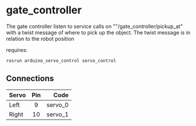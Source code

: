 # gate_controller

The gate controller listen to service calls on ""/gate_controller/pickup_at"
with a twist message of where to pick up the object. The twist message is in
relation to the robot position

requires:
```
rosrun arduino_servo_control servo_control
```

## Connections

| Servo     | Pin     | Code    |
| --------- |:-------:| -------:|
| Left      | 9       | servo_0 |
| Right     | 10      | servo_1 |
